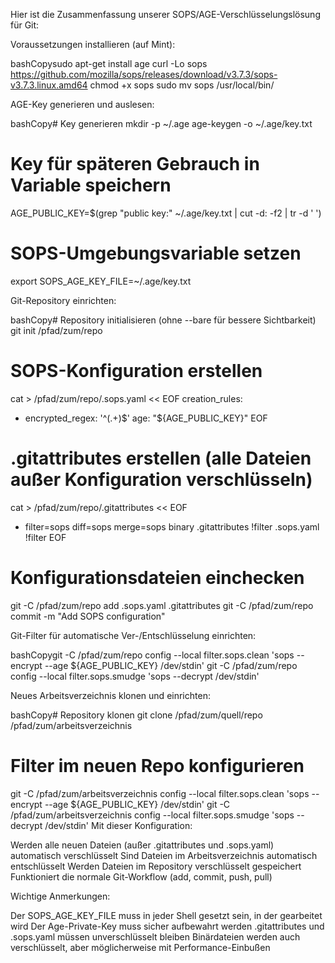 Hier ist die Zusammenfassung unserer SOPS/AGE-Verschlüsselungslösung für Git:

Voraussetzungen installieren (auf Mint):

bashCopysudo apt-get install age
curl -Lo sops https://github.com/mozilla/sops/releases/download/v3.7.3/sops-v3.7.3.linux.amd64
chmod +x sops
sudo mv sops /usr/local/bin/

AGE-Key generieren und auslesen:

bashCopy# Key generieren
mkdir -p ~/.age
age-keygen -o ~/.age/key.txt

# Key für späteren Gebrauch in Variable speichern

AGE_PUBLIC_KEY=$(grep "public key:" ~/.age/key.txt | cut -d: -f2 | tr -d ' ')

# SOPS-Umgebungsvariable setzen

export SOPS_AGE_KEY_FILE=~/.age/key.txt

Git-Repository einrichten:

bashCopy# Repository initialisieren (ohne --bare für bessere Sichtbarkeit)
git init /pfad/zum/repo

# SOPS-Konfiguration erstellen

cat > /pfad/zum/repo/.sops.yaml << EOF
creation_rules:

- encrypted_regex: '^(.+)$'
    age: "${AGE_PUBLIC_KEY}"
  EOF

# .gitattributes erstellen (alle Dateien außer Konfiguration verschlüsseln)

cat > /pfad/zum/repo/.gitattributes << EOF

- filter=sops diff=sops merge=sops binary
  .gitattributes !filter
  .sops.yaml !filter
  EOF

# Konfigurationsdateien einchecken

git -C /pfad/zum/repo add .sops.yaml .gitattributes
git -C /pfad/zum/repo commit -m "Add SOPS configuration"

Git-Filter für automatische Ver-/Entschlüsselung einrichten:

bashCopygit -C /pfad/zum/repo config --local filter.sops.clean 'sops --encrypt --age ${AGE_PUBLIC_KEY} /dev/stdin'
git -C /pfad/zum/repo config --local filter.sops.smudge 'sops --decrypt /dev/stdin'

Neues Arbeitsverzeichnis klonen und einrichten:

bashCopy# Repository klonen
git clone /pfad/zum/quell/repo /pfad/zum/arbeitsverzeichnis

# Filter im neuen Repo konfigurieren

git -C /pfad/zum/arbeitsverzeichnis config --local filter.sops.clean 'sops --encrypt --age ${AGE_PUBLIC_KEY} /dev/stdin'
git -C /pfad/zum/arbeitsverzeichnis config --local filter.sops.smudge 'sops --decrypt /dev/stdin'
Mit dieser Konfiguration:

Werden alle neuen Dateien (außer .gitattributes und .sops.yaml) automatisch verschlüsselt
Sind Dateien im Arbeitsverzeichnis automatisch entschlüsselt
Werden Dateien im Repository verschlüsselt gespeichert
Funktioniert die normale Git-Workflow (add, commit, push, pull)

Wichtige Anmerkungen:

Der SOPS_AGE_KEY_FILE muss in jeder Shell gesetzt sein, in der gearbeitet wird
Der Age-Private-Key muss sicher aufbewahrt werden
.gitattributes und .sops.yaml müssen unverschlüsselt bleiben
Binärdateien werden auch verschlüsselt, aber möglicherweise mit Performance-Einbußen
